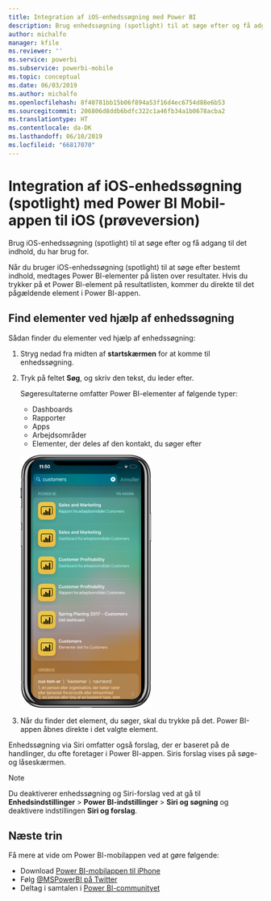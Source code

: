 ```yaml
---
title: Integration af iOS-enhedssøgning med Power BI
description: Brug enhedssøgning (spotlight) til at søge efter og få adgang til det indhold, du har brug for
author: michalfo
manager: kfile
ms.reviewer: ''
ms.service: powerbi
ms.subservice: powerbi-mobile
ms.topic: conceptual
ms.date: 06/03/2019
ms.author: michalfo
ms.openlocfilehash: 8f40781bb15b06f894a53f16d4ec6754d88e6b53
ms.sourcegitcommit: 206806d8ddb6bdfc322c1a46fb34a1b0678acba2
ms.translationtype: HT
ms.contentlocale: da-DK
ms.lasthandoff: 06/10/2019
ms.locfileid: "66817070"
---
```

# <a name="ios-device-search-spotlight-integration-with-power-bi-mobile-ios-app-preview"></a>Integration af iOS-enhedssøgning (spotlight) med Power BI Mobil-appen til iOS (prøveversion)
Brug iOS-enhedssøgning (spotlight) til at søge efter og få adgang til det indhold, du har brug for.

Når du bruger iOS-enhedssøgning (spotlight) til at søge efter bestemt indhold, medtages Power BI-elementer på listen over resultater. Hvis du trykker på et Power BI-element på resultatlisten, kommer du direkte til det pågældende element i Power BI-appen.

## <a name="find-items-using-device-search"></a>Find elementer ved hjælp af enhedssøgning

Sådan finder du elementer ved hjælp af enhedssøgning:

1. Stryg nedad fra midten af **startskærmen** for at komme til enhedssøgning.

2. Tryk på feltet **Søg**, og skriv den tekst, du leder efter.
 
   Søgeresultaterne omfatter Power BI-elementer af følgende typer:

    * Dashboards
    * Rapporter
    * Apps
    * Arbejdsområder
    * Elementer, der deles af den kontakt, du søger efter

    ![Skærmbillede, der viser Power BI-søgeresultater i iOS-enhedssøgningen](./media/mobile-apps-ios-siri-search/power-bi-spotlight-search.png)

 3. Når du finder det element, du søger, skal du trykke på det. Power BI-appen åbnes direkte i det valgte element. 

Enhedssøgning via Siri omfatter også forslag, der er baseret på de handlinger, du ofte foretager i Power BI-appen. Siris forslag vises på søge- og låseskærmen.

>[!NOTE]
>
>Du deaktiverer enhedssøgning og Siri-forslag ved at gå til **Enhedsindstillinger** > **Power BI-indstillinger** > **Siri og søgning** og deaktivere indstillingen **Siri og forslag**.
>

## <a name="next-steps"></a>Næste trin
Få mere at vide om Power BI-mobilappen ved at gøre følgende: 

* Download [Power BI-mobilappen til iPhone](http://go.microsoft.com/fwlink/?LinkId=522062)
* Følg [@MSPowerBI på Twitter](https://twitter.com/MSPowerBI)
* Deltag i samtalen i [Power BI-communityet](http://community.powerbi.com/)

